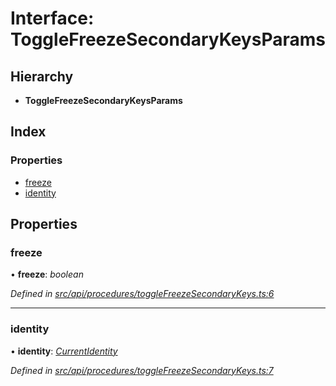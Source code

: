 # Interface: ToggleFreezeSecondaryKeysParams

## Hierarchy

* **ToggleFreezeSecondaryKeysParams**

## Index

### Properties

* [freeze](togglefreezesecondarykeysparams.md#freeze)
* [identity](togglefreezesecondarykeysparams.md#identity)

## Properties

###  freeze

• **freeze**: *boolean*

*Defined in [src/api/procedures/toggleFreezeSecondaryKeys.ts:6](https://github.com/PolymathNetwork/polymesh-sdk/blob/524b0225/src/api/procedures/toggleFreezeSecondaryKeys.ts#L6)*

___

###  identity

• **identity**: *[CurrentIdentity](../classes/currentidentity.md)*

*Defined in [src/api/procedures/toggleFreezeSecondaryKeys.ts:7](https://github.com/PolymathNetwork/polymesh-sdk/blob/524b0225/src/api/procedures/toggleFreezeSecondaryKeys.ts#L7)*
